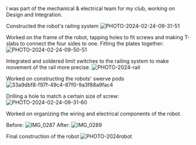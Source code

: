 I was part of the mechanical & electrical team for my club, working on Design and Integration.

 Constructed the robot's railing system
![PHOTO-2024-02-24-09-31-51](https://github.com/nzs2401/NatashaSieh/assets/116852829/2ec1cf5a-533f-47b0-9c13-b89c075f362d)

 Worked on the frame of the robot, tapping holes to fit screws and making T-slabs to connect the four sides to one.
Fitting the plates together:
![PHOTO-2024-02-24-09-50-51](https://github.com/nzs2401/NatashaSieh/assets/116852829/be2b4f67-b601-46bb-a91a-313e0f5f8d10)

Integrated and soldered limit switches to the railing system to make movement of the rail more precise.
![PHOTO-2024-rail](https://github.com/nzs2401/NatashaSieh/assets/116852829/6cbea959-14a9-43e8-93be-2d0b07901191)

Worked on constructing the robots' swerve pods
![33a9dbf8-f97f-49c4-87f0-9a3f88a9fac4](https://github.com/nzs2401/NatashaSieh/assets/116852829/604dca5d-49c3-4048-bf30-2deafea38b48)

Drilling a hole to match a certain size of screw:
![PHOTO-2024-02-24-09-31-60](https://github.com/nzs2401/NatashaSieh/assets/116852829/0ff4b5a7-4e25-4489-adc6-7f07aae03bad)

Worked on organizing the wiring and electrical components of the robot.

Before: 
![IMG_0287](https://github.com/nzs2401/NatashaSieh/assets/116852829/75d3985d-66e5-49e1-a417-d1a236e20f9e)
After: 
![IMG_0289](https://github.com/nzs2401/NatashaSieh/assets/116852829/d50656b6-8603-49d8-baab-ecd7ef6b93fd)

Final construction of the robot
![PHOTO-2024robot](https://github.com/nzs2401/NatashaSieh/assets/116852829/19d82743-8d5b-4b8f-ae5f-0e26a1777ee0)


